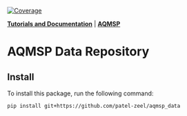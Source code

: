 [![Coverage](https://coveralls.io/repos/github/patel-zeel/aqmsp_data/badge.svg?branch=main)](https://coveralls.io/github/patel-zeel/aqmsp_data?branch=main)

[**Tutorials and Documentation**](https://patel-zeel.github.io/aqmsp/) | [**AQMSP**](https://github.com/patel-zeel/aqmsp)


# AQMSP Data Repository

## Install

To install this package, run the following command:

```bash
pip install git+https://github.com/patel-zeel/aqmsp_data
```